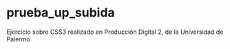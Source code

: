 # prueba_up_subida
Ejercicio sobre CSS3 realizado en Producción Digital 2, de la Universidad de Palermo

